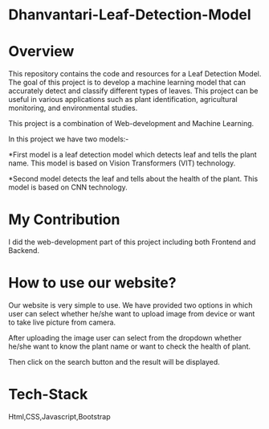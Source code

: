 # Dhanvantari-Leaf-Detection-Model

# Overview

This repository contains the code and resources for a Leaf Detection Model. The goal of this project is to develop a machine learning model that can accurately detect and classify different types of leaves. This project can be useful in various applications such as plant identification, agricultural monitoring, and environmental studies.

This project is a combination of Web-development and Machine Learning.

In this project we have two models:-

*First model is a leaf detection model which detects leaf and tells the plant name. This model is based on Vision Transformers (VIT) technology.

*Second model detects the leaf and tells about the health of the plant. This model is based on CNN technology.



# My Contribution

I did the web-development part of this project including both Frontend and Backend.


# How to use our website?

Our website is very simple to use. We have provided two options in which user can select whether he/she want to upload image from device or want to take live picture from camera. 

After uploading the image user can select from the dropdown whether he/she want to know the plant name or want to check the health of plant.

Then click on the search button and the result will be displayed.


# Tech-Stack

Html,CSS,Javascript,Bootstrap 
